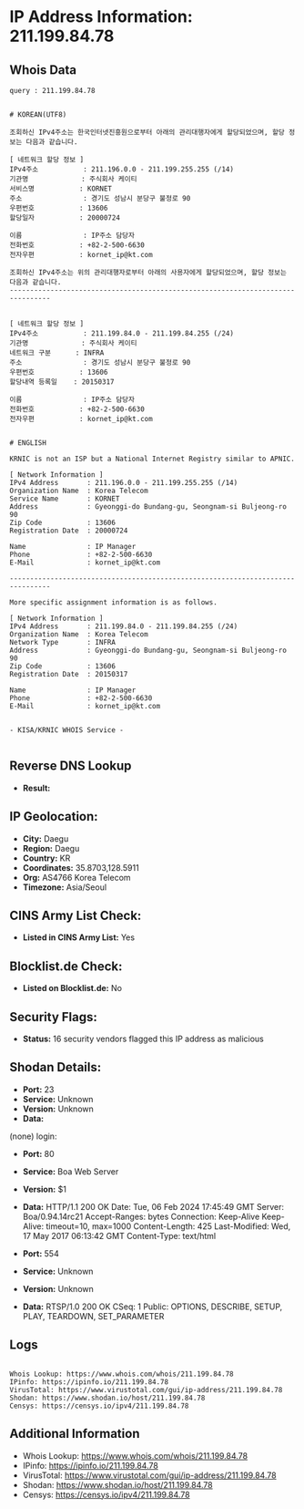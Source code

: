 # IP Address Information: 211.199.84.78

## Whois Data
```
query : 211.199.84.78


# KOREAN(UTF8)

조회하신 IPv4주소는 한국인터넷진흥원으로부터 아래의 관리대행자에게 할당되었으며, 할당 정보는 다음과 같습니다.

[ 네트워크 할당 정보 ]
IPv4주소           : 211.196.0.0 - 211.199.255.255 (/14)
기관명             : 주식회사 케이티
서비스명           : KORNET
주소               : 경기도 성남시 분당구 불정로 90
우편번호           : 13606
할당일자           : 20000724

이름               : IP주소 담당자
전화번호           : +82-2-500-6630
전자우편           : kornet_ip@kt.com

조회하신 IPv4주소는 위의 관리대행자로부터 아래의 사용자에게 할당되었으며, 할당 정보는 다음과 같습니다.
--------------------------------------------------------------------------------


[ 네트워크 할당 정보 ]
IPv4주소           : 211.199.84.0 - 211.199.84.255 (/24)
기관명             : 주식회사 케이티
네트워크 구분      : INFRA
주소               : 경기도 성남시 분당구 불정로 90
우편번호           : 13606
할당내역 등록일    : 20150317

이름               : IP주소 담당자
전화번호           : +82-2-500-6630
전자우편           : kornet_ip@kt.com


# ENGLISH

KRNIC is not an ISP but a National Internet Registry similar to APNIC.

[ Network Information ]
IPv4 Address       : 211.196.0.0 - 211.199.255.255 (/14)
Organization Name  : Korea Telecom
Service Name       : KORNET
Address            : Gyeonggi-do Bundang-gu, Seongnam-si Buljeong-ro 90
Zip Code           : 13606
Registration Date  : 20000724

Name               : IP Manager
Phone              : +82-2-500-6630
E-Mail             : kornet_ip@kt.com

--------------------------------------------------------------------------------

More specific assignment information is as follows.

[ Network Information ]
IPv4 Address       : 211.199.84.0 - 211.199.84.255 (/24)
Organization Name  : Korea Telecom
Network Type       : INFRA
Address            : Gyeonggi-do Bundang-gu, Seongnam-si Buljeong-ro 90
Zip Code           : 13606
Registration Date  : 20150317

Name               : IP Manager
Phone              : +82-2-500-6630
E-Mail             : kornet_ip@kt.com


- KISA/KRNIC WHOIS Service -


```
## Reverse DNS Lookup
- **Result:** 

## IP Geolocation:
- **City:** Daegu
- **Region:** Daegu
- **Country:** KR
- **Coordinates:** 35.8703,128.5911
- **Org:** AS4766 Korea Telecom
- **Timezone:** Asia/Seoul

## CINS Army List Check:
- **Listed in CINS Army List:** 
Yes

## Blocklist.de Check:
- **Listed on Blocklist.de:** 
No

## Security Flags:
- **Status:** 16 security vendors flagged this IP address as malicious

## Shodan Details:
- **Port:** 23
- **Service:** Unknown
- **Version:** Unknown
- **Data:** 
(none) login: 

- **Port:** 80
- **Service:** Boa Web Server
- **Version:** $1
- **Data:** HTTP/1.1 200 OK
Date: Tue, 06 Feb 2024 17:45:49 GMT
Server: Boa/0.94.14rc21
Accept-Ranges: bytes
Connection: Keep-Alive
Keep-Alive: timeout=10, max=1000
Content-Length: 425
Last-Modified: Wed, 17 May 2017 06:13:42 GMT
Content-Type: text/html



- **Port:** 554
- **Service:** Unknown
- **Version:** Unknown
- **Data:** RTSP/1.0 200 OK
CSeq: 1
Public: OPTIONS, DESCRIBE, SETUP, PLAY, TEARDOWN, SET_PARAMETER



## Logs
```

Whois Lookup: https://www.whois.com/whois/211.199.84.78
IPinfo: https://ipinfo.io/211.199.84.78
VirusTotal: https://www.virustotal.com/gui/ip-address/211.199.84.78
Shodan: https://www.shodan.io/host/211.199.84.78
Censys: https://censys.io/ipv4/211.199.84.78

```
## Additional Information
- Whois Lookup: https://www.whois.com/whois/211.199.84.78
- IPinfo: https://ipinfo.io/211.199.84.78
- VirusTotal: https://www.virustotal.com/gui/ip-address/211.199.84.78
- Shodan: https://www.shodan.io/host/211.199.84.78
- Censys: https://censys.io/ipv4/211.199.84.78

